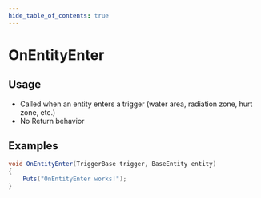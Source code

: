 ```yaml
---
hide_table_of_contents: true
---
```


# OnEntityEnter

## Usage

* Called when an entity enters a trigger (water area, radiation zone, hurt zone, etc.)
* No Return behavior

## Examples

```csharp title=""
void OnEntityEnter(TriggerBase trigger, BaseEntity entity)
{
    Puts("OnEntityEnter works!");
}
```
